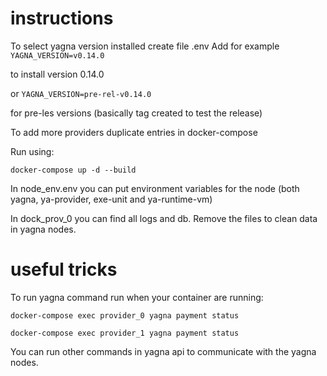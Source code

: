 # instructions

To select yagna version installed create file .env
Add for example
```YAGNA_VERSION=v0.14.0```

to install version 0.14.0

or 
```YAGNA_VERSION=pre-rel-v0.14.0```

for pre-les versions (basically tag created to test the release)

To add more providers duplicate entries in docker-compose

Run using:

```docker-compose up -d --build```

In node_env.env you can put environment variables for the node (both yagna, ya-provider, exe-unit and ya-runtime-vm)

In dock_prov_0 you can find all logs and db. Remove the files to clean data in yagna nodes.

# useful tricks

To run yagna command run when your container are running:

```docker-compose exec provider_0 yagna payment status```

```docker-compose exec provider_1 yagna payment status```

You can run other commands in yagna api to communicate with the yagna nodes.

